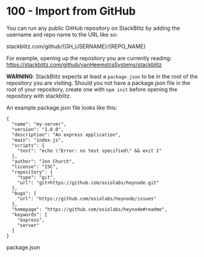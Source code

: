 # 100 - Import from GitHub

You can run any public GitHub repository on StackBlitz by adding the username and repo name to the URL like so:

stackblitz.com/github/{GH_USERNAME}/{REPO_NAME}

For example, opening up the repository you are currently reading: https://stackblitz.com/github/vanHeemstraSystems/stackblitz

**WARNING**: StackBlitz expects at least a ```package.json``` to be in the root of the repository you are visiting. Should you not have a package.json file in the root of your repository, create one with ```npm init``` before opening the repository with stackblitz.

An example package.json file looks like this:

```
{
  "name": "my-server",
  "version": "1.0.0",
  "description": "An express application",
  "main": "index.js",
  "scripts": {
    "test": "echo \"Error: no test specified\" && exit 1"
  },
  "author": "Jon Church",
  "license": "ISC",
  "repository": {
    "type": "git",
    "url": "git+https://github.com/osiolabs/heynode.git"
  },
  "bugs": {
    "url": "https://github.com/osiolabs/heynode/issues"
  },
  "homepage": "https://github.com/osiolabs/heynode#readme",
  "keywords": [
    "express",
    "server"
  ]
}
```
package.json

